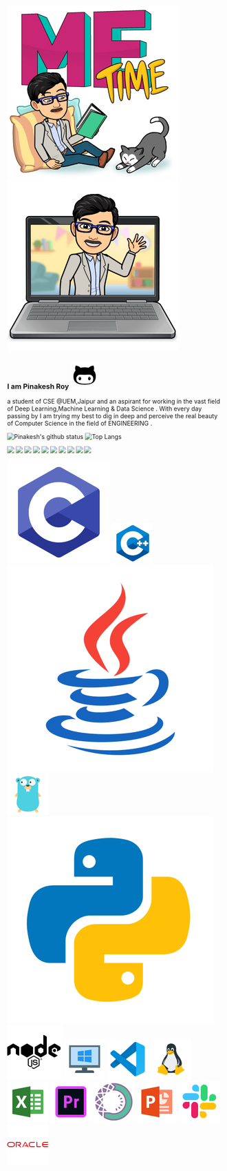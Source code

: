 ![](leisure.png) ![](laptop.png) 

 ### I am Pinakesh Roy ![](Octocat.svg)
a student of CSE @UEM,Jaipur and an aspirant for working in the vast field of Deep Learning,Machine Learning & Data Science . With every day passing by I am trying my best to dig in deep and perceive the real beauty of Computer Science in the field of ENGINEERING .


![Pinakesh's github status](https://github-readme-stats.vercel.app/api?username=pinaxtech&hide=stars&count_private=true&show_icons=true&theme=gruvbox)
![Top Langs](https://github-readme-stats.vercel.app/api/top-langs/?username=pinaxtech&langs_count=4&layout=compact)


![](https://img.shields.io/badge/OS-Linux-informational?style=flat&logo=<>&logoColor=white&color=2bbc8a)
![](https://img.shields.io/badge/Code-Python-informational?style=flat&logo=<>&logoColor=white&color=2bbc8a)
![](https://img.shields.io/badge/Code-JavaScript-informational?style=flat&logo=<>&logoColor=white&color=2bbc8a)
![](https://img.shields.io/badge/Code-C++-informational?style=flat&logo=<>&logoColor=white&color=2bbc8a)
![](https://img.shields.io/badge/Code-C-informational?style=flat&logo=<>&logoColor=white&color=2bbc8a)
![](https://img.shields.io/badge/IDE-VisualStudio-informational?style=flat&logo=<LOGO_NAME>&logoColor=white&color=2bbc8a)
![](https://img.shields.io/badge/Code-Golang-informational?style=flat&logo=<LOGO_NAME>&logoColor=white&color=2bbc8a)
![](https://img.shields.io/badge/OS-Windows-informational?style=flat&logo=<>&logoColor=white&color=2bbc8a)
![](https://img.shields.io/badge/Code-SQL-informational?style=flat&logo=<>&logoColor=white&color=2bbc8a)
![](https://img.shields.io/badge/IDE-NodeJs-informational?style=flat&logo=<>&logoColor=white&color=2bbc8a)


![](c.png) ![](c++.svg) ![](Java.svg) ![](golang.svg) ![](python.svg) ![](NodeJs.svg) ![](windows.png) ![](VS.png) ![](Linux.png) ![](excel.png) ![](adobepre.png) ![](anaconda.png) ![](power.png) ![](slack.png) ![](oracle.png)


<!--
**pinaxtech/pinaxtech** is a ✨ _special_ ✨ repository because its `README.md` (this file) appears on your GitHub profile.

Here are some ideas to get you started:

- 🔭 I’m currently working on ...
- 🌱 I’m currently learning ...
- 👯 I’m looking to collaborate on ...
- 🤔 I’m looking for help with ...
- 💬 Ask me about ...
- 📫 How to reach me: ...
- 😄 Pronouns: ...
- ⚡ Fun fact: ...
-->
